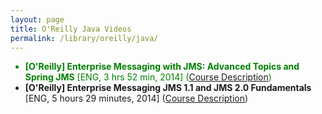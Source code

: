 ```yaml
---
layout: page
title: O'Reilly Java Videos
permalink: /library/oreilly/java/
---
```


<ul>
	<li style="color:green"><strong>[O'Reilly] Enterprise Messaging with JMS: Advanced Topics and Spring JMS</strong> [ENG, 3 hrs 52 min, 2014] (<a href="http://shop.oreilly.com/product/0636920034865.do">Course Description</a>)</li>
	<li><strong>[O'Reilly]  Enterprise Messaging JMS 1.1 and JMS 2.0 Fundamentals </strong> [ENG, 5 hours 29 minutes, 2014] (<a href="http://shop.oreilly.com/product/0636920034698.do">Course Description</a>)</li>

</ul>
